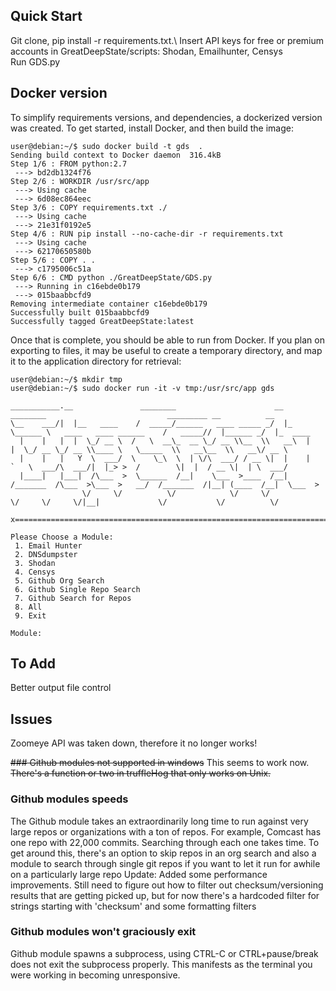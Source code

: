 ## Quick Start
Git clone, pip install -r requirements.txt.\ 
Insert API keys for free or premium accounts in GreatDeepState/scripts: Shodan, Emailhunter, Censys\
Run GDS.py

## Docker version
To simplify requirements versions, and dependencies, a dockerized version was created. To get started, install Docker, and then build the image:

```
user@debian:~/$ sudo docker build -t gds  .
Sending build context to Docker daemon  316.4kB
Step 1/6 : FROM python:2.7
 ---> bd2db1324f76
Step 2/6 : WORKDIR /usr/src/app
 ---> Using cache
 ---> 6d08ec864eec
Step 3/6 : COPY requirements.txt ./
 ---> Using cache
 ---> 21e31f0192e5
Step 4/6 : RUN pip install --no-cache-dir -r requirements.txt
 ---> Using cache
 ---> 62170650580b
Step 5/6 : COPY . .
 ---> c1795006c51a
Step 6/6 : CMD python ./GreatDeepState/GDS.py
 ---> Running in c16ebde0b179
 ---> 015baabbcfd9
Removing intermediate container c16ebde0b179
Successfully built 015baabbcfd9
Successfully tagged GreatDeepState:latest
```

Once that is complete, you should be able to run from Docker. If you plan on exporting to files, it may be useful to create a temporary directory, and map it to the application directory for retrieval:

```
user@debian:~/$ mkdir tmp
user@debian:~/$ sudo docker run -it -v tmp:/usr/src/app gds

___________.__               ________                      __    ________                           _________ __          __          
\__    ___/|  |__   ____    /  _____/______   ____ _____ _/  |_  \______ \   ____   ____ ______    /   _____//  |______ _/  |_  ____  
  |    |   |  |  \_/ __ \  /   \  __\_  __ \_/ __ \\__  \\   __\  |    |  \_/ __ \_/ __ \\____ \   \_____  \\   __\__  \\   __\/ __ \ 
  |    |   |   Y  \  ___/  \    \_\  \  | \/\  ___/ / __ \|  |    |    `   \  ___/\  ___/|  |_> >  /        \|  |  / __ \|  | \  ___/ 
  |____|   |___|  /\___  >  \______  /__|    \___  >____  /__|   /_______  /\___  >\___  >   __/  /_______  /|__| (____  /__|  \___  >
                \/     \/          \/            \/     \/               \/     \/     \/|__|             \/           \/          \/ 

x========================================================================================================================================

Please Choose a Module:
 1. Email Hunter 
 2. DNSdumpster 
 3. Shodan 
 4. Censys 
 5. Github Org Search
 6. Github Single Repo Search 
 7. Github Search for Repos 
 8. All 
 9. Exit 

Module:

```
## To Add
Better output file control

## Issues
Zoomeye API was taken down, therefore it no longer works!

~~### Github modules not supported in windows~~
This seems to work now. ~~There's a function or two in truffleHog that only works on Unix.~~

### Github modules speeds
The Github module takes an extraordinarily long time to run against very large repos or organizations with a ton of repos. For example, Comcast has one repo with 22,000 commits. Searching through each one takes time. To get around this, there's an option to skip repos in an org search and also a module to search through single git repos if you want to let it run for awhile on a particularly large repo
Update: Added some performance improvements. Still need to figure out how to filter out checksum/versioning results that are getting picked up, but for now there's a hardcoded filter for strings starting with 'checksum' and some formatting filters

### Github modules won't graciously exit
Github module spawns a subprocess, using CTRL-C or CTRL+pause/break does not exit the subprocess properly. This manifests as the terminal you were working in becoming unresponsive. 

